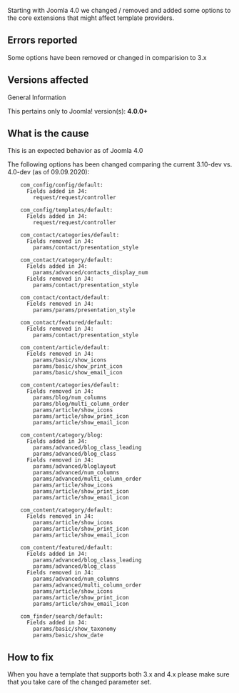 <!-- Filename: J4.x:Changed_parameters_for_template_providers / Display title: Changed parameters for template providers -->

Starting with Joomla 4.0 we changed / removed and added some options to
the core extensions that might affect template providers.

## Errors reported

Some options have been removed or changed in comparision to 3.x

## Versions affected

General Information

This pertains only to Joomla! version(s): **4.0.0+**

## What is the cause

This is an expected behavior as of Joomla 4.0

The following options has been changed comparing the current 3.10-dev
vs. 4.0-dev (as of 09.09.2020):

```
    com_config/config/default:
      Fields added in J4:
        request/request/controller

    com_config/templates/default:
      Fields added in J4:
        request/request/controller

    com_contact/categories/default:
      Fields removed in J4:
        params/contact/presentation_style

    com_contact/category/default:
      Fields added in J4:
        params/advanced/contacts_display_num
      Fields removed in J4:
        params/contact/presentation_style

    com_contact/contact/default:
      Fields removed in J4:
        params/params/presentation_style

    com_contact/featured/default:
      Fields removed in J4:
        params/contact/presentation_style

    com_content/article/default:
      Fields removed in J4:
        params/basic/show_icons
        params/basic/show_print_icon
        params/basic/show_email_icon

    com_content/categories/default:
      Fields removed in J4:
        params/blog/num_columns
        params/blog/multi_column_order
        params/article/show_icons
        params/article/show_print_icon
        params/article/show_email_icon

    com_content/category/blog:
      Fields added in J4:
        params/advanced/blog_class_leading
        params/advanced/blog_class
      Fields removed in J4:
        params/advanced/bloglayout
        params/advanced/num_columns
        params/advanced/multi_column_order
        params/article/show_icons
        params/article/show_print_icon
        params/article/show_email_icon

    com_content/category/default:
      Fields removed in J4:
        params/article/show_icons
        params/article/show_print_icon
        params/article/show_email_icon

    com_content/featured/default:
      Fields added in J4:
        params/advanced/blog_class_leading
        params/advanced/blog_class
      Fields removed in J4:
        params/advanced/num_columns
        params/advanced/multi_column_order
        params/article/show_icons
        params/article/show_print_icon
        params/article/show_email_icon

    com_finder/search/default:
      Fields added in J4:
        params/basic/show_taxonomy
        params/basic/show_date
```

## How to fix

When you have a template that supports both 3.x and 4.x please make sure
that you take care of the changed parameter set.
